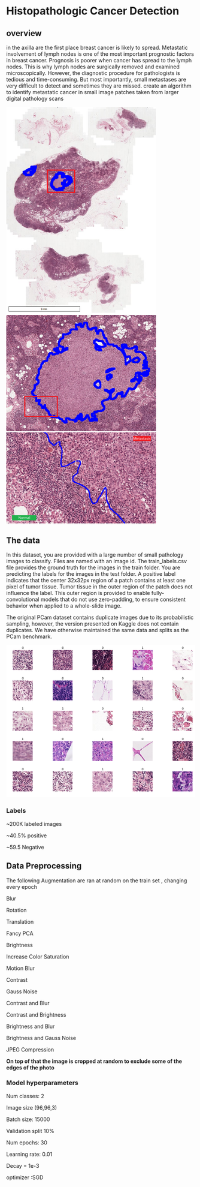 # Histopathologic Cancer Detection

## overview
in the axilla are the first place breast cancer is likely to spread. Metastatic involvement of lymph nodes is one of the most important prognostic factors in breast cancer. Prognosis is poorer when cancer has spread to the lymph nodes. This is why lymph nodes are surgically removed and examined microscopically. However, the diagnostic procedure for pathologists is tedious and time-consuming. But most importantly, small metastases are very difficult to detect and sometimes they are missed.
create an algorithm to identify metastatic cancer in small image patches taken from larger digital pathology scans

<img src="images/explore1.png" width=400/>
<img src="images/explore2.png" width=400>
<img src="images/explore3.png" width=400>

## The data
In this dataset, you are provided with a large number of small pathology images to classify. Files are named with an image id. The train_labels.csv file provides the ground truth for the images in the train folder. You are predicting the labels for the images in the test folder. A positive label indicates that the center 32x32px region of a patch contains at least one pixel of tumor tissue. Tumor tissue in the outer region of the patch does not influence the label. This outer region is provided to enable fully-convolutional models that do not use zero-padding, to ensure consistent behavior when applied to a whole-slide image.

The original PCam dataset contains duplicate images due to its probabilistic sampling, however, the version presented on Kaggle does not contain duplicates. We have otherwise maintained the same data and splits as the PCam benchmark.

<img src="images/examples.png" alt="drawing" width="800"/>


### Labels
~200K labeled images

~40.5% positive

~59.5 Negative


## Data Preprocessing

The following Augmentation are ran at random on the train set , changing every epoch

Blur

Rotation 

Translation 

Fancy PCA 

Brightness 

Increase Color Saturation 

Motion Blur 

Contrast 

Gauss Noise 

Contrast and Blur 

Contrast and Brightness 

Brightness and Blur 

Brightness and Gauss Noise 

JPEG Compression 

**On top of that the image is cropped at random to exclude some of the edges of the photo**



### Model hyperparameters
Num classes: 2

Image size (96,96,3)

Batch size: 15000

Validation split 10%

Num epochs: 30

Learning rate: 0.01

Decay = 1e-3

optimizer :SGD

